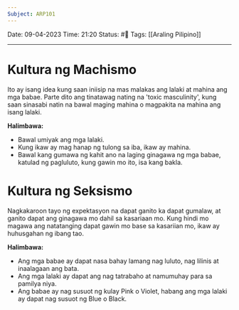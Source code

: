 ```yaml
---
Subject: ARP101
---
```

Date: 09-04-2023 
Time: 21:20
Status: #📝 
Tags: [[Araling Pilipino]]

-----

# Kultura ng Machismo 
Ito ay isang idea kung saan iniisip na mas malakas ang lalaki at mahina ang mga babae. Parte dito ang tinatawag nating na 'toxic masculinity', kung saan sinasabi natin na bawal maging mahina o magpakita na mahina ang isang lalaki. 

**Halimbawa:** 
- Bawal umiyak ang mga lalaki.
- Kung ikaw ay mag hanap ng tulong sa iba, ikaw ay mahina.
- Bawal kang gumawa ng kahit ano na laging ginagawa ng mga babae, katulad ng pagluluto, kung gawin mo ito, isa kang bakla. 


# Kultura ng Seksismo
Nagkakaroon tayo ng expektasyon na dapat ganito ka dapat gumalaw, at ganito dapat ang ginagawa mo dahil sa kasariaan mo. Kung hindi mo magawa ang natatanging dapat gawin mo base sa kasariian mo, ikaw ay huhusgahan ng ibang tao.

**Halimbawa:**
- Ang mga babae ay dapat nasa bahay lamang nag luluto, nag lilinis at inaalagaan ang bata.
- Ang mga lalaki ay dapat ang nag tatrabaho at namumuhay para sa pamilya niya. 
- Ang babae ay nag susuot ng kulay Pink o Violet, habang ang mga lalaki ay dapat nag susuot ng Blue o Black. 